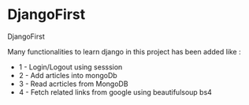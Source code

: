 # DjangoFirst
DjangoFirst

Many functionalities to learn django in this project has been added like :
<ul>
  <li>1 - Login/Logout using sesssion</li>
  <li>2 - Add articles into mongoDb</li>
  <li>3 - Read acrticles from MongoDB</li>
  <li>4 - Fetch related links from google using beautifulsoup bs4</li>
</ul>




